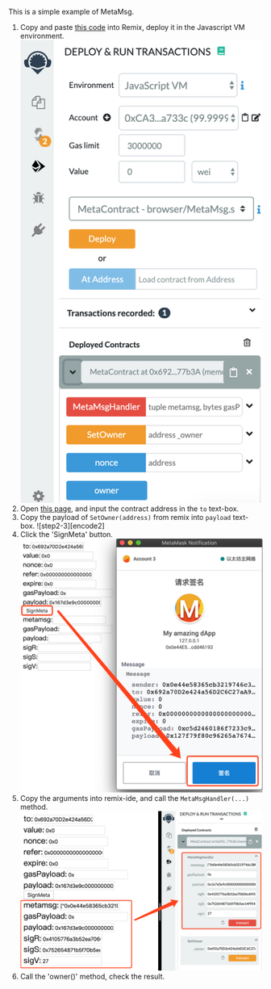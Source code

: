 This is a simple example of MetaMsg.
1. Copy and paste [this code][MetaMsgSol] into Remix, deploy it in the Javascript VM environment.
    ![step1][deploy1]
2. Open [this page][MetaMsgDemo], and input the contract address in the `to` text-box.
3. Copy the payload of `SetOwner(address)` from remix into `payload` text-box.
    ![step2-3][encode2]
4. Click the 'SignMeta' button.
    ![setp4][sign4]
5. Copy the arguments into remix-ide, and call the `MetaMsgHandler(...)` method.
    ![setp5][metacall5]
6. Call the 'owner()' method, check the result.

[MetaMsgSol]: MetaMsg.sol
[MetaMsgDemo]: MetaMsg.html
[deploy1]: img/deploy.png
[encode3]: img/encode.png
[sign4]: img/sign.png
[metacall5]: img/metacall.png